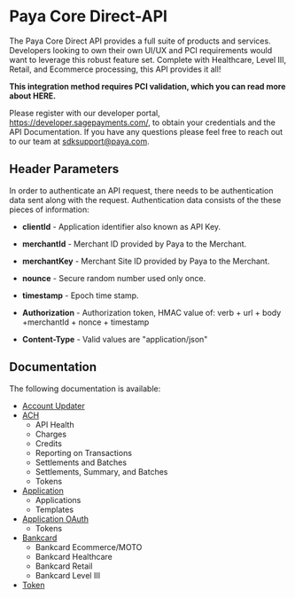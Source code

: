 # Paya Core Direct-API

The Paya Core Direct API provides a full suite of products and services. Developers looking to own their own UI/UX and PCI requirements would want to leverage this robust feature set. Complete with Healthcare, Level III, Retail, and Ecommerce processing, this API provides it all!

**This integration method requires PCI validation, which you can read more about HERE.**

Please register with our developer portal, https://developer.sagepayments.com/, to obtain your credentials and the API Documentation.
If you have any questions please feel free to reach out to our team at sdksupport@paya.com.


## Header Parameters

In order to authenticate an API request, there needs to be authentication data sent along with the request. Authentication data consists of the these pieces of information:

+ **clientId** - Application identifier also known as API Key. 
+ **merchantId** - Merchant ID provided by Paya to the Merchant.
+ **merchantKey** - Merchant Site ID provided by Paya to the Merchant.
+ **nounce** - Secure random number used only once.
+ **timestamp** - Epoch time stamp.

+ **Authorization** - Authorization token, HMAC value of:  verb + url + body +merchantId + nonce + timestamp
+ **Content-Type** - Valid values are "application/json"

## Documentation

The following documentation is available:

+ [Account Updater](https://github.com/TKESuperDave/PayaGateway/blob/master/PayaCore/Direct-API/Account%20Updater.md)
+ [ACH](https://github.com/TKESuperDave/PayaGateway/blob/master/PayaCore/Direct-API/ACH.md)
  + API Health
  + Charges
  + Credits
  + Reporting on Transactions
  + Settlements and Batches
  + Settlements, Summary, and Batches
  + Tokens
+ [Application](https://github.com/TKESuperDave/PayaGateway/blob/master/PayaCore/Direct-API/Application.md)
  + Applications
  + Templates
+ [Application OAuth](https://github.com/TKESuperDave/PayaGateway/blob/master/PayaCore/Direct-API/Application%20OAuth.md)
  + Tokens
+ [Bankcard](https://github.com/TKESuperDave/PayaGateway/blob/master/PayaCore/Direct-API/BankCard.md)
  + Bankcard Ecommerce/MOTO
  + Bankcard Healthcare
  + Bankcard Retail
  + Bankcard Level III
+ [Token](https://github.com/TKESuperDave/PayaGateway/blob/master/PayaCore/Direct-API/Token.md)
